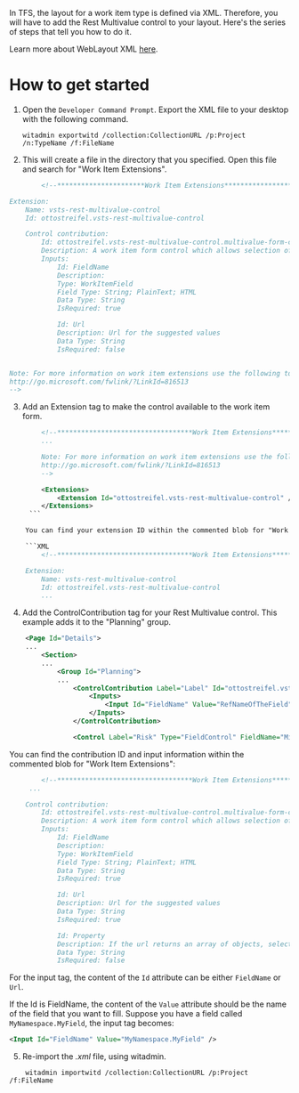 In TFS, the layout for a work item type is defined via XML. Therefore, you will have to add the Rest Multivalue control to your layout. Here's the series of steps that tell you how to do it.
 
Learn more about WebLayout XML [here](https://www.visualstudio.com/docs/work/reference/weblayout-xml-elements).

# How to get started
1.  Open the `Developer Command Prompt`.  Export the XML file to your desktop with the following command.
    ```
    witadmin exportwitd /collection:CollectionURL /p:Project /n:TypeName /f:FileName
    ```

2. This will create a file in the directory that you specified.  Open this file and search for "Work Item Extensions".

```xml
        <!--**********************Work Item Extensions**********************

Extension:
	Name: vsts-rest-multivalue-control
	Id: ottostreifel.vsts-rest-multivalue-control

	Control contribution:
		Id: ottostreifel.vsts-rest-multivalue-control.multivalue-form-control
		Description: A work item form control which allows selection of multiple values.
		Inputs:
			Id: FieldName
			Description: 
			Type: WorkItemField
			Field Type: String; PlainText; HTML
			Data Type: String
			IsRequired: true

			Id: Url
			Description: Url for the suggested values
			Data Type: String
			IsRequired: false


Note: For more information on work item extensions use the following topic:
http://go.microsoft.com/fwlink/?LinkId=816513
-->
```

3. Add an Extension tag to make the control available to the work item form. 

```xml
        <!--**********************************Work Item Extensions***************************
        ...

        Note: For more information on work item extensions use the following topic:
        http://go.microsoft.com/fwlink/?LinkId=816513
        -->

        <Extensions>
            <Extension Id="ottostreifel.vsts-rest-multivalue-control" />
        </Extensions>
     ```

    You can find your extension ID within the commented blob for "Work Item Extensions": 

    ```XML
        <!--**********************************Work Item Extensions***************************

    Extension:
        Name: vsts-rest-multivalue-control
        Id: ottostreifel.vsts-rest-multivalue-control
        ...
```

4. Add the ControlContribution tag for your Rest Multivalue control. This example adds it to the "Planning" group.

```xml
    <Page Id="Details">
    ...
        <Section>
        ...
            <Group Id="Planning">
            ...
                <ControlContribution Label="Label" Id="ottostreifel.vsts-rest-multivalue-control.multivalue-form-control">
                    <Inputs>
                        <Input Id="FieldName" Value="RefNameOfTheField" />
                    </Inputs>
                </ControlContribution>

                <Control Label="Risk" Type="FieldControl" FieldName="Microsoft.VSTS.Common.Risk" />
```

You can find the contribution ID and input information within the commented blob for "Work Item Extensions": 

```XML
        <!--**********************************Work Item Extensions***************************
     ...

	Control contribution:
		Id: ottostreifel.vsts-rest-multivalue-control.multivalue-form-control
		Description: A work item form control which allows selection of multiple values.
		Inputs:
			Id: FieldName
			Description: 
			Type: WorkItemField
			Field Type: String; PlainText; HTML
			Data Type: String
			IsRequired: true

			Id: Url
			Description: Url for the suggested values
			Data Type: String
			IsRequired: true

			Id: Property
			Description: If the url returns an array of objects, select which object property to use as the string. Leave blank if the server returns an array of strings.
			Data Type: String
			IsRequired: false
```

For the input tag, the content of the `Id` attribute can be either `FieldName` or `Url`.

If the Id is FieldName, the content of the `Value` attribute should be the name of the field that you want to fill. Suppose you have a field called `MyNamespace.MyField`, the input tag becomes:

```XML
<Input Id="FieldName" Value="MyNamespace.MyField" />
```


5. Re-import the *.xml* file, using witadmin. 
```
    witadmin importwitd /collection:CollectionURL /p:Project /f:FileName
``` 

